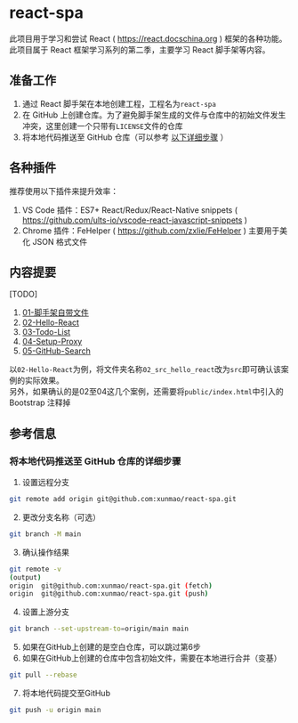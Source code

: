 # react-spa

此项目用于学习和尝试 React ( https://react.docschina.org ) 框架的各种功能。  
此项目属于 React 框架学习系列的第二季，主要学习 React 脚手架等内容。

## 准备工作

1. 通过 React 脚手架在本地创建工程，工程名为`react-spa`
1. 在 GitHub 上创建仓库。为了避免脚手架生成的文件与仓库中的初始文件发生冲突，这里创建一个只带有`LICENSE`文件的仓库
1. 将本地代码推送至 GitHub 仓库（可以参考 [以下详细步骤](#将本地代码推送至-github-仓库的详细步骤) ）

## 各种插件

推荐使用以下插件来提升效率：
1. VS Code 插件：ES7+ React/Redux/React-Native snippets ( https://github.com/ults-io/vscode-react-javascript-snippets )
1. Chrome 插件：FeHelper ( https://github.com/zxlie/FeHelper ) 主要用于美化 JSON 格式文件

## 内容提要

[TODO]
1. [01-脚手架自带文件](01-脚手架自带文件/README.md)
1. [02-Hello-React](02_src_hello_react/README.md)
1. [03-Todo-List](03_src_todo_list/README.md)
1. [04-Setup-Proxy](04_src_setup_proxy/README.md)
1. [05-GitHub-Search](05_src_github_search/README.md)

以`02-Hello-React`为例，将文件夹名称`02_src_hello_react`改为`src`即可确认该案例的实际效果。  
另外，如果确认的是02至04这几个案例，还需要将`public/index.html`中引入的 Bootstrap 注释掉

## 参考信息

### 将本地代码推送至 GitHub 仓库的详细步骤

1. 设置远程分支
```sh
git remote add origin git@github.com:xunmao/react-spa.git
```
2. 更改分支名称（可选）
```sh
git branch -M main
```
3. 确认操作结果
```sh
git remote -v
(output)
origin  git@github.com:xunmao/react-spa.git (fetch)
origin  git@github.com:xunmao/react-spa.git (push)
```
4. 设置上游分支
```sh
git branch --set-upstream-to=origin/main main
```
5. 如果在GitHub上创建的是空白仓库，可以跳过第6步
6. 如果在GitHub上创建的仓库中包含初始文件，需要在本地进行合并（变基）
```sh
git pull --rebase
```
7. 将本地代码提交至GitHub
```sh
git push -u origin main
```
